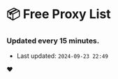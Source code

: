 # :package: Free Proxy List
### Updated every 15 minutes.

- Last updated: `2024-09-23 22:49`

:heart:
